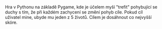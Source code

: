Hra v Pythonu na základě Pygame, kde je účelem myší "trefit" pohybující se duchy s tím, že při každém zachycení se změní pohyb cíle. Pokud cíl uživatel mine, ubyde mu jeden z 5 životů. Cílem je dosáhnout co nejvyšší skóre. 
